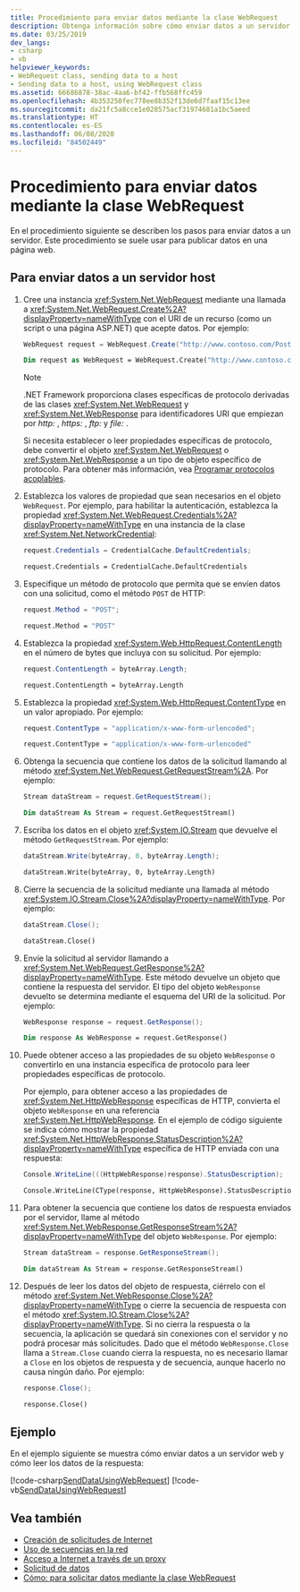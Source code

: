 ```yaml
---
title: Procedimiento para enviar datos mediante la clase WebRequest
description: Obtenga información sobre cómo enviar datos a un servidor mediante la clase WebRequest en .NET Framework. Este procedimiento se suele usar para publicar datos en una página web.
ms.date: 03/25/2019
dev_langs:
- csharp
- vb
helpviewer_keywords:
- WebRequest class, sending data to a host
- Sending data to a host, using WebRequest class
ms.assetid: 66686878-38ac-4aa6-bf42-ffb568ffc459
ms.openlocfilehash: 4b353250fec778ee8b352f13de6d7faaf15c13ee
ms.sourcegitcommit: da21fc5a8cce1e028575acf31974681a1bc5aeed
ms.translationtype: HT
ms.contentlocale: es-ES
ms.lasthandoff: 06/08/2020
ms.locfileid: "84502449"
---
```

# <a name="how-to-send-data-by-using-the-webrequest-class"></a>Procedimiento para enviar datos mediante la clase WebRequest

En el procedimiento siguiente se describen los pasos para enviar datos a un servidor. Este procedimiento se suele usar para publicar datos en una página web.

## <a name="to-send-data-to-a-host-server"></a>Para enviar datos a un servidor host

1. Cree una instancia <xref:System.Net.WebRequest> mediante una llamada a <xref:System.Net.WebRequest.Create%2A?displayProperty=nameWithType> con el URI de un recurso (como un script o una página ASP.NET) que acepte datos. Por ejemplo:

    ```csharp
    WebRequest request = WebRequest.Create("http://www.contoso.com/PostAccepter.aspx");
    ```

    ```vb
    Dim request as WebRequest = WebRequest.Create("http://www.contoso.com/PostAccepter.aspx")
    ```

    > [!NOTE]
    > .NET Framework proporciona clases específicas de protocolo derivadas de las clases <xref:System.Net.WebRequest> y <xref:System.Net.WebResponse> para identificadores URI que empiezan por *http:* , *https:* , *ftp:* y *file:* .

    Si necesita establecer o leer propiedades específicas de protocolo, debe convertir el objeto <xref:System.Net.WebRequest> o <xref:System.Net.WebResponse> a un tipo de objeto específico de protocolo. Para obtener más información, vea [Programar protocolos acoplables](programming-pluggable-protocols.md).

2. Establezca los valores de propiedad que sean necesarios en el objeto `WebRequest`. Por ejemplo, para habilitar la autenticación, establezca la propiedad <xref:System.Net.WebRequest.Credentials%2A?displayProperty=nameWithType> en una instancia de la clase <xref:System.Net.NetworkCredential>:

    ```csharp
    request.Credentials = CredentialCache.DefaultCredentials;
    ```

    ```vb
    request.Credentials = CredentialCache.DefaultCredentials
    ```

3. Especifique un método de protocolo que permita que se envíen datos con una solicitud, como el método `POST` de HTTP:

    ```csharp
    request.Method = "POST";
    ```

    ```vb
    request.Method = "POST"
    ```

4. Establezca la propiedad <xref:System.Web.HttpRequest.ContentLength> en el número de bytes que incluya con su solicitud. Por ejemplo:

    ```csharp
    request.ContentLength = byteArray.Length;
    ```

    ```vb
    request.ContentLength = byteArray.Length
    ```

5. Establezca la propiedad <xref:System.Web.HttpRequest.ContentType> en un valor apropiado. Por ejemplo:

    ```csharp
    request.ContentType = "application/x-www-form-urlencoded";
    ```

    ```vb
    request.ContentType = "application/x-www-form-urlencoded"
    ```

6. Obtenga la secuencia que contiene los datos de la solicitud llamando al método <xref:System.Net.WebRequest.GetRequestStream%2A>. Por ejemplo:

    ```csharp
    Stream dataStream = request.GetRequestStream();
    ```

    ```vb
    Dim dataStream As Stream = request.GetRequestStream()
    ```

7. Escriba los datos en el objeto <xref:System.IO.Stream> que devuelve el método `GetRequestStream`. Por ejemplo:

    ```csharp
    dataStream.Write(byteArray, 0, byteArray.Length);
    ```

    ```vb
    dataStream.Write(byteArray, 0, byteArray.Length)
    ```

8. Cierre la secuencia de la solicitud mediante una llamada al método <xref:System.IO.Stream.Close%2A?displayProperty=nameWithType>. Por ejemplo:

    ```csharp
    dataStream.Close();
    ```

    ```vb
    dataStream.Close()
    ```

9. Envíe la solicitud al servidor llamando a <xref:System.Net.WebRequest.GetResponse%2A?displayProperty=nameWithType>. Este método devuelve un objeto que contiene la respuesta del servidor. El tipo del objeto `WebResponse` devuelto se determina mediante el esquema del URI de la solicitud. Por ejemplo:

    ```csharp
    WebResponse response = request.GetResponse();
    ```

    ```vb
    Dim response As WebResponse = request.GetResponse()
    ```

10. Puede obtener acceso a las propiedades de su objeto `WebResponse` o convertirlo en una instancia específica de protocolo para leer propiedades específicas de protocolo.

    Por ejemplo, para obtener acceso a las propiedades de <xref:System.Net.HttpWebResponse> específicas de HTTP, convierta el objeto `WebResponse` en una referencia <xref:System.Net.HttpWebResponse>. En el ejemplo de código siguiente se indica cómo mostrar la propiedad <xref:System.Net.HttpWebResponse.StatusDescription%2A?displayProperty=nameWithType> específica de HTTP enviada con una respuesta:

    ```csharp
    Console.WriteLine(((HttpWebResponse)response).StatusDescription);
    ```

    ```vb
    Console.WriteLine(CType(response, HttpWebResponse).StatusDescription)
    ```

11. Para obtener la secuencia que contiene los datos de respuesta enviados por el servidor, llame al método <xref:System.Net.WebResponse.GetResponseStream%2A?displayProperty=nameWithType> del objeto `WebResponse`. Por ejemplo:

    ```csharp
    Stream dataStream = response.GetResponseStream();
    ```

    ```vb
    Dim dataStream As Stream = response.GetResponseStream()
    ```

12. Después de leer los datos del objeto de respuesta, ciérrelo con el método <xref:System.Net.WebResponse.Close%2A?displayProperty=nameWithType> o cierre la secuencia de respuesta con el método <xref:System.IO.Stream.Close%2A?displayProperty=nameWithType>. Si no cierra la respuesta o la secuencia, la aplicación se quedará sin conexiones con el servidor y no podrá procesar más solicitudes. Dado que el método `WebResponse.Close` llama a `Stream.Close` cuando cierra la respuesta, no es necesario llamar a `Close` en los objetos de respuesta y de secuencia, aunque hacerlo no causa ningún daño. Por ejemplo:

    ```csharp
    response.Close();
    ```

    ```vb
    response.Close()
    ```

## <a name="example"></a>Ejemplo

En el ejemplo siguiente se muestra cómo enviar datos a un servidor web y cómo leer los datos de la respuesta:

[!code-csharp[SendDataUsingWebRequest](../../../samples/snippets/csharp/VS_Snippets_Network/SendDataUsingWebRequest/cs/WebRequestPostExample.cs)]
[!code-vb[SendDataUsingWebRequest](../../../samples/snippets/visualbasic/VS_Snippets_Network/SendDataUsingWebRequest/vb/WebRequestPostExample.vb)]

## <a name="see-also"></a>Vea también

- [Creación de solicitudes de Internet](creating-internet-requests.md)
- [Uso de secuencias en la red](using-streams-on-the-network.md)
- [Acceso a Internet a través de un proxy](accessing-the-internet-through-a-proxy.md)
- [Solicitud de datos](requesting-data.md)
- [Cómo: para solicitar datos mediante la clase WebRequest](how-to-request-data-using-the-webrequest-class.md)
